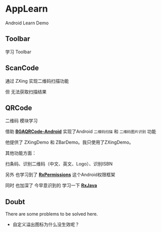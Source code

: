 # AppLearn

Android Learn Demo

## Toolbar

学习 Toolbar 

## ScanCode

通过 ZXing 实现二维码扫描功能

但 无法获取扫描结果

## QRCode

二维码 模块学习

借助 
**[BGAQRCode-Android](https://github.com/bingoogolapple/BGAQRCode-Android)** 
实现了Android `二维码扫描` 和 `二维码图片识别` 功能


他提供了 ZXingDemo 和 ZBarDemo。我只使用了ZXingDemo。

其他功能方面：

扫条码、识别二维码（中文、英文、Logo）、识别ISBN


另外 也学习到了 **[RxPermissions](https://github.com/tbruyelle/RxPermissions)** 这个Android权限框架

同时 也加深了 今早意识到的 学习一下 **[RxJava](https://github.com/ReactiveX/RxJava)**


## Doubt

There are some problems to be solved here.

* 自定义溢出图标为什么没生效呢？

